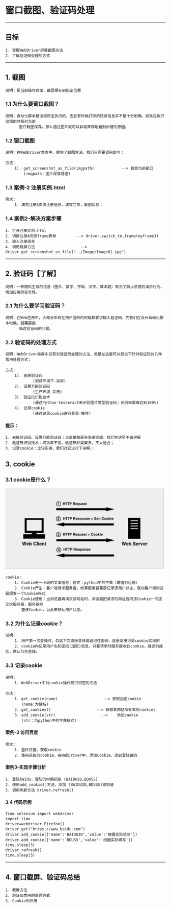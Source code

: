# 窗口截图、验证码处理

------

## 目标

```
1. 掌握WebDriver屏幕截图方法
2. 了解验证码处理的方式
```

------

## 1. 截图

```
说明：把当前操作页面，截图保存到指定位置
```

### 1.1 为什么要窗口截图？

```
说明：自动化脚本是由程序去执行的，因此有时候打印的错误信息并不是十分明确。如果在执行出错的时候对当前
      窗口截图保存，那么通过图片就可以非常直观地看到出错的原因。
```

### 1.2 窗口截图

```
说明：在WebDriver类库中，提供了截图方法，我们只需要调用即可；

方法：
    1). get_screenshot_as_file(imgpath)            --> 截取当前窗口
        (imgpath：图片保存路径)
```

### 1.3 案例-2 注册实例.html

```
需求：
    1. 填写注册A页面注册信息，填写完毕，截图保存；
```

### 1.4 案例2-解决方案步骤

```
1. 打开注册实例.html
2. 切换注册A页面frame表单         --> driver.switch_to.frame(myframe1)
3. 输入注册信息
4. 调用截屏方法                    --> driver.get_screenshot_as_file("../Image/Image01.jpg")
```

------

## 2. 验证码【了解】

```
说明：一种随机生成的信息（图片、数字、字母、汉字、算术题）等为了防止恶意的请求行为，增加应用的安全性。
```

### 2.1 为什么要学习验证码？

```
说明：在Web应用中，大部分系统在用户登陆的时候都要求输入验证码，而我们在设计自动化脚本时候，就需要面
      临这验证码的问题。
```

### 2.2 验证码的处理方式

```
说明：WebDriver类库中没有对验证码处理的方法，但是在这里可以叙说下针对验证码的几种常用处理方式；

方式：
    1). 去掉验证码
            (测试环境下-采用)
    2). 设置万能验证码
            (生产环境-采用)
    3). 验证码识别技术
            (通过Python-tesseract来识别图片类型验证码；识别率很难达到100%)
    4). 记录cookie
            (通过记录cookie进行登录-推荐)
```

#### 提示：

```
1. 去掉验证码、设置万能验证码：太简单都是开发来完成，我们在这里不做讲解
2. 验证码识别技术：成功率不高，验证码种类繁多，不太适合；
3. 记录cookie：比较实用，我们对它进行下讲解；
```

## 3. cookie

### 3.1 cookie是什么？

![cookie](/images/cookie.png)

```
cookie：
    1. Cookie是一小段的文本信息；格式：python中的字典（键值对组成）
    2. Cookie产生：客户端请求服务器，如果服务器需要记录该用户状态，就向客户端浏览器颁发一个Cookie格式
    3. Cookie使用：当浏览器再请求该网站时，浏览器把请求的网址连同该Cookie一同提交给服务器，服务器检
       查该Cookie，以此来辨认用户状态。
```

### 3.2 为什么记录cookie？

```
说明：
    1. 用户第一次登陆时，勾选下次直接登陆或者记住密码，就是采用记录cookie实现的
    2. cookie内记录用户名和密码(加密)信息，只要请求时服务器收到cookie，就识别成功，默认为已登陆。
```

### 3.3 记录cookie

```
说明：
    1. WebDriver中对cookie操作提供相应的方法

方法：
    1. get_cookie(name)                    --> 获取指定cookie
       (name:为健名)
    2. get_cookies()                    --> 获取本网站所有本地cookies
    3. add_cookie(str)                    -->    添加cookie
       (str：为python中的字典格式)
```

#### 案例-3 访问百度

```
需求：
    1. 登陆百度，获取cookie
    2. 使用获取的cookie，在WebDriver中，添加Cookie，达到登陆目的
```

#### 案例3-实现步骤分析

```
1. 登陆baidu，登陆的时候抓取 (BAIDUID,BDUSS)
2. 使用add_cookie()方法，添加 (BAIDUID,BDUSS)键和值
3. 调用刷新方法 driver.refresh()
```

#### 3.4 代码示例

```
from selenium import webdriver
import time
driver=webdriver.Firefox()
driver.get("https://www.baidu.com")
driver.add_cookie({'name':'BAIDUID','value':'根据实际填写'})
driver.add_cookie({'name':'BDUSS','value':'根据实际填写'})
time.sleep(3)
driver.refresh()
time.sleep(3)
```

------

## 4. 窗口截屏、验证码总结

```
1. 截屏方法
2. 验证码常用的处理方式
3. Cookie的作用
```